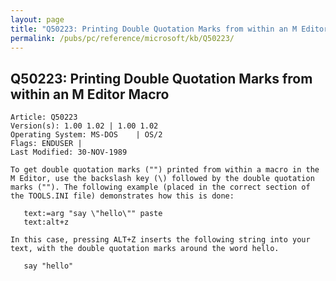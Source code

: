 ```yaml
---
layout: page
title: "Q50223: Printing Double Quotation Marks from within an M Editor Macro"
permalink: /pubs/pc/reference/microsoft/kb/Q50223/
---
```


## Q50223: Printing Double Quotation Marks from within an M Editor Macro

	Article: Q50223
	Version(s): 1.00 1.02 | 1.00 1.02
	Operating System: MS-DOS    | OS/2
	Flags: ENDUSER |
	Last Modified: 30-NOV-1989
	
	To get double quotation marks ("") printed from within a macro in the
	M Editor, use the backslash key (\) followed by the double quotation
	marks (""). The following example (placed in the correct section of
	the TOOLS.INI file) demonstrates how this is done:
	
	   text:=arg "say \"hello\"" paste
	   text:alt+z
	
	In this case, pressing ALT+Z inserts the following string into your
	text, with the double quotation marks around the word hello.
	
	   say "hello"
